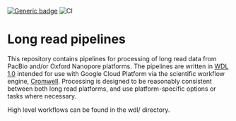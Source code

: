 [![Generic badge](https://img.shields.io/badge/version-2.1.26-blue.svg)](https://shields.io/)
![CI](https://github.com/broadinstitute/long-read-pipelines/workflows/CI/badge.svg?branch=master&event=push)

# Long read pipelines
This repository contains pipelines for processing of long read data from PacBio and/or Oxford Nanopore platforms.  The pipelines are written in [WDL 1.0](https://github.com/openwdl/wdl/blob/master/versions/1.0/SPEC.md#introduction) intended for use with Google Cloud Platform via the scientific workflow engine, [Cromwell](https://github.com/broadinstitute/cromwell).  Processing is designed to be reasonably consistent between both long read platforms, and use platform-specific options or tasks where necessary.

High level workflows can be found in the wdl/ directory.

